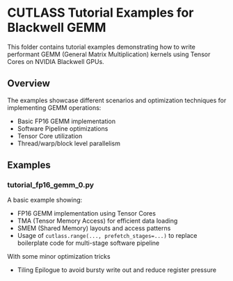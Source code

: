 # CUTLASS Tutorial Examples for Blackwell GEMM

This folder contains tutorial examples demonstrating how to write performant GEMM (General Matrix Multiplication) kernels using Tensor Cores on NVIDIA Blackwell GPUs.

## Overview

The examples showcase different scenarios and optimization techniques for implementing GEMM operations:

- Basic FP16 GEMM implementation
- Software Pipeline optimizations
- Tensor Core utilization
- Thread/warp/block level parallelism

## Examples

### tutorial_fp16_gemm_0.py

A basic example showing:
- FP16 GEMM implementation using Tensor Cores
- TMA (Tensor Memory Access) for efficient data loading
- SMEM (Shared Memory) layouts and access patterns
- Usage of ``cutlass.range(..., prefetch_stages=...)`` to replace boilerplate code for multi-stage software pipeline

With some minor optimization tricks
- Tiling Epilogue to avoid bursty write out and reduce register pressure
